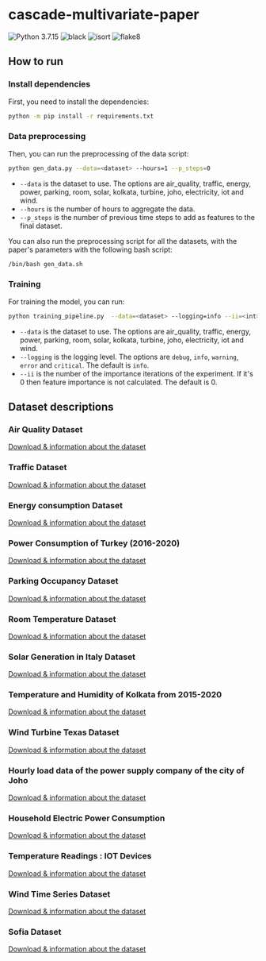 # cascade-multivariate-paper

![Python 3.7.15](https://img.shields.io/badge/python-3.7.15-green.svg)
![black](https://img.shields.io/badge/code%20style-black-000000.svg)
![isort](https://img.shields.io/badge/isort-5.11.4-blue.svg)
![flake8](https://img.shields.io/badge/flake8-5.0.4-blue.svg)

## How to run

### Install dependencies

First, you need to install the dependencies:

```bash
python -m pip install -r requirements.txt
```

### Data preprocessing

Then, you can run the preprocessing of the data script:

```bash
python gen_data.py --data=<dataset> --hours=1 --p_steps=0
```

- `--data` is the dataset to use. The options are air_quality, traffic, energy, power, parking, room, solar, kolkata, turbine, joho, electricity, iot and wind.
- `--hours` is the number of hours to aggregate the data.
- `--p_steps` is the number of previous time steps to add as features to the final dataset.

You can also run the preprocessing script for all the datasets, with the paper's parameters with the following bash script:

```bash
/bin/bash gen_data.sh
```

### Training

For training the model, you can run:

```bash
python training_pipeline.py  --data=<dataset> --logging=info --ii=<int>
```

- `--data` is the dataset to use. The options are air_quality, traffic, energy, power, parking, room, solar, kolkata, turbine, joho, electricity, iot and wind.
- `--logging` is the logging level. The options are `debug`, `info`, `warning`,
  `error` and `critical`. The default is `info`.
- `--ii` is the number of the importance iterations of the experiment. If it's 0 then feature importance is not calculated. The default is 0.

## Dataset descriptions

### Air Quality Dataset

[Download & information about the dataset](https://www.kaggle.com/datasets/fedesoriano/air-quality-data-set?resource=download)

### Traffic Dataset

[Download & information about the dataset](https://www.kaggle.com/datasets/fedesoriano/traffic-prediction-dataset)

### Energy consumption Dataset

[Download & information about the dataset](https://www.kaggle.com/datasets/robikscube/hourly-energy-consumption?select=PJM_Load_hourly.csv)

### Power Consumption of Turkey (2016-2020)

[Download & information about the dataset](https://www.kaggle.com/datasets/hgultekin/hourly-power-consumption-of-turkey-20162020?select=RealTimeConsumption-01012016-04082020.csv)

### Parking Occupancy Dataset

[Download & information about the dataset](https://www.kaggle.com/datasets/mypapit/klccparking)

### Room Temperature Dataset

[Download & information about the dataset](https://www.kaggle.com/datasets/vitthalmadane/ts-temp-1)

### Solar Generation in Italy Dataset

[Download & information about the dataset](https://www.kaggle.com/datasets/arielcedola/solar-generation-and-demand-italy-20152016)

### Temperature and Humidity of Kolkata from 2015-2020

[Download & information about the dataset](https://www.kaggle.com/datasets/sumandey/temperature-and-humidity-of-kolkata-from-20152020)

### Wind Turbine Texas Dataset

[Download & information about the dataset](https://www.kaggle.com/datasets/pravdomirdobrev/texas-wind-turbine-dataset-simulated)

### Hourly load data of the power supply company of the city of Joho

[Download & information about the dataset](https://www.kaggle.com/datasets/pattnaiksatyajit/hourly-load-data)

### Household Electric Power Consumption

[Download & information about the dataset](https://www.kaggle.com/datasets/uciml/electric-power-consumption-data-set)

### Temperature Readings : IOT Devices

[Download & information about the dataset](https://www.kaggle.com/datasets/atulanandjha/temperature-readings-iot-devices)

### Wind Time Series Dataset

[Download & information about the dataset](https://zenodo.org/record/5516539#.Y8rmb3ZByUk)

### Sofia Dataset

[Download & information about the dataset](https://zenodo.org/record/5516539#.Y8rmb3ZByUk)
